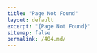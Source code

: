 ```yaml
---
title: "Page Not Found"
layout: default
excerpt: "{Page Not Found}"
sitemap: false
permalink: /404.md/
---
```

